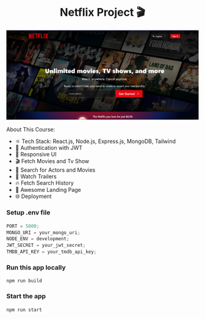 <h1 align="center">Netflix Project 🎬</h1>

![Demo App](/frontend/public/screenshot-for-readme1.png)

About This Course:

- ⚛️ Tech Stack: React.js, Node.js, Express.js, MongoDB, Tailwind
- 🔐 Authentication with JWT
- 📱 Responsive UI
- 🎬 Fetch Movies and Tv Show
- 🔎 Search for Actors and Movies
- 🎥 Watch Trailers
- 🔥 Fetch Search History
- 💙 Awesome Landing Page
- 🌐 Deployment

### Setup .env file

```js
PORT = 5000;
MONGO_URI = your_mongo_uri;
NODE_ENV = development;
JWT_SECRET = your_jwt_secret;
TMDB_API_KEY = your_tmdb_api_key;
```

### Run this app locally

```shell
npm run build
```

### Start the app

```shell
npm run start
```

